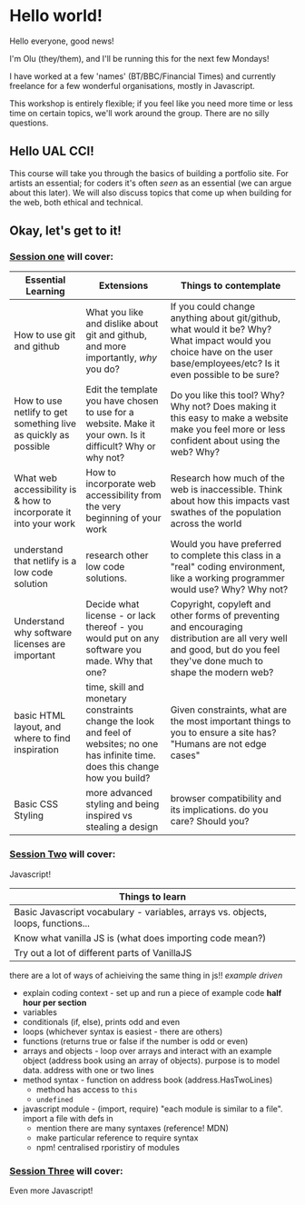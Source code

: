 # Hello world!

Hello everyone, good news!

I'm Olu (they/them), and I'll be running this for the next few Mondays!

I have worked at a few 'names' (BT/BBC/Financial Times) and currently freelance for a few wonderful organisations, mostly in Javascript.

This workshop is entirely flexible; if you feel like you need more time or less time on certain topics, we'll work around the group. There are no silly questions.

## Hello UAL CCI!

This course will take you through the basics of building a portfolio site. For artists an essential; for coders it's often _seen_ as an essential (we can argue about this later). We will also discuss topics that come up when building for the web, both ethical and technical.

## Okay, let's get to it!

### [Session one](session-one.md) will cover:

| Essential Learning                                               | Extensions                                                                                                                           | Things to contemplate                                                                                                                                                   |
| ---------------------------------------------------------------- | ------------------------------------------------------------------------------------------------------------------------------------ | ----------------------------------------------------------------------------------------------------------------------------------------------------------------------- |
| How to use git and github                                        | What you like and dislike about git and github, and more importantly, _why_ you do?                                                  | If you could change anything about git/github, what would it be? Why? What impact would you choice have on the user base/employees/etc? Is it even possible to be sure? |
| How to use netlify to get something live as quickly as possible  | Edit the template you have chosen to use for a website. Make it your own. Is it difficult? Why or why not?                           | Do you like this tool? Why? Why not? Does making it this easy to make a website make you feel more or less confident about using the web? Why?                          |
| What web accessibility is & how to incorporate it into your work | How to incorporate web accessibility from the very beginning of your work                                                            | Research how much of the web is inaccessible. Think about how this impacts vast swathes of the population across the world                                              |
| understand that netlify is a low code solution                   | research other low code solutions.                                                                                                   | Would you have preferred to complete this class in a "real" coding environment, like a working programmer would use? Why? Why not?                                      |
| Understand why software licenses are important                   | Decide what license - or lack thereof - you would put on any software you made. Why that one?                                        | Copyright, copyleft and other forms of preventing and encouraging distribution are all very well and good, but do you feel they've done much to shape the modern web?   |
| basic HTML layout, and where to find inspiration                 | time, skill and monetary constraints change the look and feel of websites; no one has infinite time. does this change how you build? | Given constraints, what are the most important things to you to ensure a site has? "Humans are not edge cases"                                                          |
| Basic CSS Styling                                                | more advanced styling and being inspired vs stealing a design                                                                        | browser compatibility and its implications. do you care? Should you?                                                                                                    |

### [Session Two](session-two.md) will cover:

Javascript!

| Things to learn                                                                  |
| -------------------------------------------------------------------------------- |
| Basic Javascript vocabulary - variables, arrays vs. objects, loops, functions... |
| Know what vanilla JS is (what does importing code mean?)                         |
| Try out a lot of different parts of VanillaJS                                    |

there are a lot of ways of achieiving the same thing in js!!
_example driven_

- explain coding context - set up and run a piece of example code
  **half hour per section**
- variables
- conditionals (if, else), prints odd and even
- loops (whichever syntax is easiest - there are others)
- functions (returns true or false if the number is odd or even)
- arrays and objects - loop over arrays and interact with an example object (address book using an array of objects). purpose is to model data. address with one or two lines
- method syntax - function on address book (address.HasTwoLines)
  - method has access to `this`
  - `undefined`
- javascript module - (import, require) "each module is similar to a file". import a file with defs in
  - mention there are many syntaxes (reference! MDN)
  - make particular reference to require syntax
  - npm! centralised rporistiry of modules

### [Session Three](session-three.md) will cover:

Even more Javascript!
